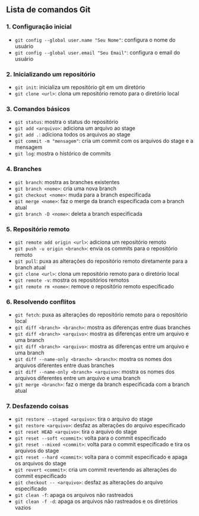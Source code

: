 ## Lista de comandos Git

### 1. Configuração inicial
- `git config --global user.name "Seu Nome"`: configura o nome do usuário
- `git config --global user.email "Seu Email"`: configura o email do usuário

### 2. Inicializando um repositório
- `git init`: inicializa um repositório git em um diretório
- `git clone <url>`: clona um repositório remoto para o diretório local

### 3. Comandos básicos
- `git status`: mostra o status do repositório
- `git add <arquivo>`: adiciona um arquivo ao stage
- `git add .`: adiciona todos os arquivos ao stage
- `git commit -m "mensagem"`: cria um commit com os arquivos do stage e a mensagem
- `git log`: mostra o histórico de commits

### 4. Branches
- `git branch`: mostra as branches existentes
- `git branch <nome>`: cria uma nova branch
- `git checkout <nome>`: muda para a branch especificada
- `git merge <nome>`: faz o merge da branch especificada com a branch atual
- `git branch -D <nome>`: deleta a branch especificada

### 5. Repositório remoto
- `git remote add origin <url>`: adiciona um repositório remoto
- `git push -u origin <branch>`: envia os commits para o repositório remoto
- `git pull`: puxa as alterações do repositório remoto diretamente para a branch atual
- `git clone <url>`: clona um repositório remoto para o diretório local
- `git remote -v`: mostra os repositórios remotos
- `git remote rm <nome>`: remove o repositório remoto especificado

### 6. Resolvendo conflitos
- `git fetch`: puxa as alterações do repositório remoto para o repositório local
- `git diff <branch> <branch>`: mostra as diferenças entre duas branches
- `git diff <branch> <arquivo>`: mostra as diferenças entre um arquivo e uma branch
- `git diff <branch> <arquivo>`: mostra as diferenças entre um arquivo e uma branch
- `git diff --name-only <branch> <branch>`: mostra os nomes dos arquivos diferentes entre duas branches
- `git diff --name-only <branch> <arquivo>`: mostra os nomes dos arquivos diferentes entre um arquivo e uma branch
- `git merge <branch>`: faz o merge da branch especificada com a branch atual

### 7. Desfazendo coisas
- `git restore --staged <arquivo>`: tira o arquivo do stage
- `git restore <arquivo>`: desfaz as alterações do arquivo especificado
- `git reset HEAD <arquivo>`: tira o arquivo do stage
- `git reset --soft <commit>`: volta para o commit especificado
- `git reset --mixed <commit>`: volta para o commit especificado e tira os arquivos do stage
- `git reset --hard <commit>`: volta para o commit especificado e apaga os arquivos do stage
- `git revert <commit>`: cria um commit revertendo as alterações do commit especificado
- `git checkout -- <arquivo>`: desfaz as alterações do arquivo especificado
- `git clean -f`: apaga os arquivos não rastreados
- `git clean -f -d`: apaga os arquivos não rastreados e os diretórios vazios